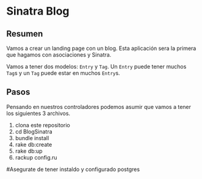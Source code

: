 # Sinatra Blog

## Resumen

Vamos a crear un landing page con un blog. Esta aplicación sera la primera que hagamos con asociaciones y Sinatra.

Vamos a tener dos modelos: `Entry` y `Tag`. Un `Entry` puede tener muchos `Tag`s y un `Tag` puede estar en muchos `Entry`s.

## Pasos




Pensando en nuestros controladores podemos asumir que vamos a tener los siguientes 3 archivos.

1. clona este repositorio
2. cd BlogSinatra
3. bundle install
4. rake db:create
5. rake db:up
6. rackup config.ru

#Asegurate de tener instaldo y configurado postgres
